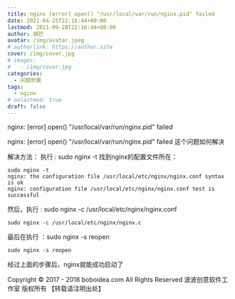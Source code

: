 ```yaml
---
title: nginx [error] open() "/usr/local/var/run/nginx.pid" failed
date: 2021-04-25T22:16:44+08:00
lastmod: 2021-09-28T22:16:44+08:00
author: 胡巴
avatar: /img/avatar.jpeg
# authorlink: https://author.site
cover: /img/cover.jpg
# images:
#   - /img/cover.jpg
categories:
  - 问题积累
tags:
  - nginx
# nolastmod: true
draft: false
---
```


nginx: [error] open() "/usr/local/var/run/nginx.pid" failed

<!--more-->

nginx: [error] open() "/usr/local/var/run/nginx.pid" failed 这个问题如何解决

解决方法：
执行 : sudo nginx -t 找到nginx的配置文件所在：
```
sudo nginx -t
nginx: the configuration file /usr/local/etc/nginx/nginx.conf syntax is ok
nginx: configuration file /usr/local/etc/nginx/nginx.conf test is successful
```
然后，执行 : sudo nginx -c /usr/local/etc/nginx/nginx.conf
```
sudo nginx -c /usr/local/etc/nginx/nginx.c
```
最后在执行 ：sudo nginx -s reopen
```
sudo nginx -s reopen
```
经过上面的步骤后，nginx就能成功启动了

<!--declare-declare-->

Copyright &copy; 2017 - 2018 boboidea.com All Rights Reserved 波波创意软件工作室 版权所有 【转载请注明出处】
